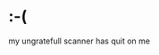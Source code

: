<!--
  id: 271
  date: 2003-09-12T18:17:00
  modified: 2014-08-15T21:30:22
  slug: 271
  type: post
  excerpt: <p>my ungratefull scanner has quit on me</p> 
  content: <p>my ungratefull scanner has quit on me</p> 
  categories: uncategorized
  tags: rant
-->

# :-(

<p>my ungratefull scanner has quit on me</p>

